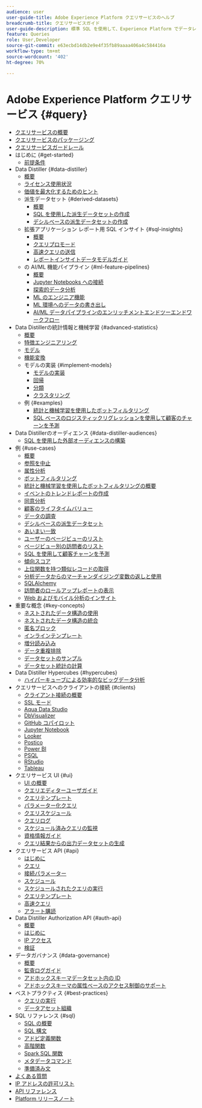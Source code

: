 ```yaml
---
audience: user
user-guide-title: Adobe Experience Platform クエリサービスのヘルプ
breadcrumb-title: クエリサービスガイド
user-guide-description: 標準 SQL を使用して、Experience Platform でデータレイク内のデータをクエリします。
feature: Queries
role: User,Developer
source-git-commit: e63ecbd14db2e9e4f35fb89aaaa406a4c584416a
workflow-type: tm+mt
source-wordcount: '402'
ht-degree: 70%

---
```



# Adobe Experience Platform クエリサービス {#query}

- [クエリサービスの概要](home.md)
- [クエリサービスのパッケージング](packaging.md)
- [クエリサービスガードレール](guardrails.md)
- はじめに {#get-started}
   - [前提条件](get-started/prerequisites.md)
- Data Distiller {#data-distiller}
   - [概要](data-distiller/overview.md)
   - [ライセンス使用状況](data-distiller/license-usage.md)
   - [価値を最大化するためのヒント](data-distiller/top-tips-to-maximize-value.md)
   - 派生データセット {#derived-datasets}
      - [概要](data-distiller/derived-datasets/overview.md)
      - [SQL を使用した派生データセットの作成](data-distiller/derived-datasets/create-derived-datasets-with-sql.md)
      - [デシルベースの派生データセットの作成](data-distiller/derived-datasets/decile-based-derived-attributes.md)
   - 拡張アプリケーション レポート用 SQL インサイト {#sql-insights}
      - [概要](data-distiller/sql-insights/overview.md)
      - [クエリプロモード](data-distiller/sql-insights/query-pro-mode.md)
      - [高速クエリの送信](data-distiller/sql-insights/send-accelerated-queries.md)
      - [レポートインサイトデータモデルガイド](data-distiller/sql-insights/reporting-insights-data-model.md)
   - の AI/ML 機能パイプライン {#ml-feature-pipelines}
      - [概要](data-distiller/ml-feature-pipelines/overview.md)
      - [Jupyter Notebooks への接続](data-distiller/ml-feature-pipelines/establish-connection.md)
      - [探索的データ分析](data-distiller/ml-feature-pipelines/exploratory-analysis.md)
      - [ML のエンジニア機能](data-distiller/ml-feature-pipelines/feature-engineering.md)
      - [ML 環境へのデータの書き出し](data-distiller/ml-feature-pipelines/export-data.md)
      - [AI/ML データパイプラインのエンリッチメントエンドツーエンドワークフロー](data-distiller/ml-feature-pipelines/end-to-end-notebook-workflow.md)
- Data Distillerの統計情報と機械学習 {#advanced-statistics}
   - [概要](advanced-statistics/overview.md)
   - [特徴エンジニアリング](advanced-statistics/feature-engineering.md)
   - [モデル](advanced-statistics/models.md)
   - [機能変換](advanced-statistics/feature-transformation.md)
   - モデルの実装 {#implement-models}
      - [モデルの実装](advanced-statistics/implement-models/implement-models.md)
      - [回帰](advanced-statistics/implement-models/regression.md)
      - [分類](advanced-statistics/implement-models/classification.md)
      - [クラスタリング](advanced-statistics/implement-models/clustering.md)
   - 例 {#examples}
      - [統計と機械学習を使用したボットフィルタリング](advanced-statistics/examples/statistics-and-ml-bot-filtering.md)
      - [SQL ベースのロジスティックリグレッションを使用して顧客のチャーンを予測](advanced-statistics/examples/predict-customer-churn.md)
- Data Distillerのオーディエンス {#data-distiller-audiences}
   - [SQL を使用した外部オーディエンスの構築](data-distiller-audiences/overview.md)
- 例 {#use-cases}
   - [概要](use-cases/overview.md)
   - [参照を中止](use-cases/abandoned-browse.md)
   - [属性分析](use-cases/attribution-analysis.md)
   - [ボットフィルタリング](use-cases/bot-filtering.md)
   - [統計と機械学習を使用したボットフィルタリングの概要](use-cases/statistics-and-ml-bot-filtering-stub.md)
   - [イベントのトレンドレポートの作成](use-cases/trended-report-of-events.md)
   - [同意分析](use-cases/consent-analysis.md)
   - [顧客のライフタイムバリュー](use-cases/customer-lifetime-value.md)
   - [データの調査](./use-cases/data-exploration.md)
   - [デシルベースの派生データセット](use-cases/deciles-use-case.md)
   - [あいまい一致](use-cases/fuzzy-match.md)
   - [ユーザーのページビューのリスト](use-cases/list-visitor-sessions.md)
   - [ページビュー別の訪問者のリスト](use-cases/visitors-by-number-of-page-views.md)
   - [SQL を使用して顧客チャーンを予測](use-cases/predict-customer-churn-stub.md)
   - [傾向スコア](use-cases/propensity-score.md)
   - [上位関数を持つ類似レコードの取得](use-cases/retrieve-similar-records.md)
   - [分析データからのマーチャンダイジング変数の返しと使用](use-cases/merchandising-variables.md)
   - [SQLAlchemy](use-cases/sqlalchemy.md)
   - [訪問者のロールアップレポートの表示](use-cases/roll-up-report-of-a-visitor.md)
   - [Web およびモバイル分析のインサイト](use-cases/analytics-insights.md)
- 重要な概念 {#key-concepts}
   - [ネストされたデータ構造の使用](key-concepts/nested-data-structures.md)
   - [ネストされたデータ構造の統合](key-concepts/flatten-nested-data.md)
   - [匿名ブロック](key-concepts/anonymous-block.md)
   - [インラインテンプレート](key-concepts/inline-templates.md)
   - [増分読み込み](key-concepts/incremental-load.md)
   - [データ重複排除](key-concepts/deduplication.md)
   - [データセットのサンプル](key-concepts/dataset-samples.md)
   - [データセット統計の計算](key-concepts/dataset-statistics.md)
- Data Distiller Hypercubes {#hypercubes}
   - [ハイパーキューブによる効率的なビッグデータ分析](hypercubes/overview.md)
- クエリサービスへのクライアントの接続 {#clients}
   - [クライアント接続の概要](clients/overview.md)
   - [SSL モード](./clients/ssl-modes.md)
   - [Aqua Data Studio](clients/aqua-data-studio.md)
   - [DbVisualizer](./clients/dbvisulaizer.md)
   - [GitHub コパイロット](./clients/github-copilot.md)
   - [Jupyter Notebook](clients//jupyter-notebook.md)
   - [Looker](clients/looker.md)
   - [Postico](clients/postico.md)
   - [Power BI](clients/power-bi.md)
   - [PSQL](clients/psql.md)
   - [RStudio](clients/rstudio.md)
   - [Tableau](clients/tableau.md)
- クエリサービス UI {#ui}
   - [UI の概要](ui/overview.md)
   - [クエリエディターユーザガイド](ui/user-guide.md)
   - [クエリテンプレート](ui/query-templates.md)
   - [パラメーター化クエリ](ui/parameterized-queries.md)
   - [クエリスケジュール](ui/query-schedules.md)
   - [クエリログ](ui/query-logs.md)
   - [スケジュール済みクエリの監視](ui/monitor-queries.md)
   - [資格情報ガイド](ui/credentials.md)
   - [クエリ結果からの出力データセットの生成](ui/create-datasets.md)
- クエリサービス API {#api}
   - [はじめに](api/getting-started.md)
   - [クエリ](api/queries.md)
   - [接続パラメーター](api/connection-parameters.md)
   - [スケジュール](api/scheduled-queries.md)
   - [スケジュールされたクエリの実行](api/runs-scheduled-queries.md)
   - [クエリテンプレート](api/query-templates.md)
   - [高速クエリ](api/accelerated-queries.md)
   - [アラート購読](api/alert-subscriptions.md)
- Data Distiller Authorization API {#auth-api}
   - [概要](auth-api/overview.md)
   - [はじめに](auth-api/getting-started.md)
   - [IP アクセス](auth-api/ip-access.md)
   - [検証](auth-api/validate.md)
- データガバナンス {#data-governance}
   - [概要](data-governance/overview.md)
   - [監査ログガイド](data-governance/audit-log-guide.md)
   - [アドホックスキーマデータセット内の ID](data-governance/ad-hoc-schema-identities.md)
   - [アドホックスキーマの属性ベースのアクセス制御のサポート](./data-governance/ad-hoc-schema-labels.md)
- ベストプラクティス {#best-practices}
   - [クエリの実行](best-practices/writing-queries.md)
   - [データアセット組織](./best-practices/organize-data-assets.md)
- SQL リファレンス {#sql}
   - [SQL の概要](sql/overview.md)
   - [SQL 構文](sql/syntax.md)
   - [アドビ定義関数](sql/adobe-defined-functions.md)
   - [高階関数](sql/higher-order-functions.md)
   - [Spark SQL 関数](sql/spark-sql-functions.md)
   - [メタデータコマンド](sql/metadata.md)
   - [準備済み文](sql/prepared-statements.md)
- [よくある質問](troubleshooting-guide.md)
- [IP アドレスの許可リスト](ip-address-allowlist.md)
- [API リファレンス](https://www.adobe.io/experience-platform-apis/references/query-service/)
- [Platform リリースノート](https://experienceleague.adobe.com/ja/docs/experience-platform/release-notes/latest)
